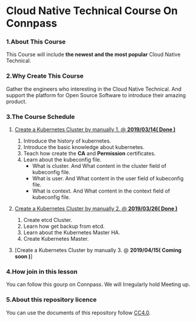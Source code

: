 # Cloud Native Technical Course On Connpass

### 1.About This Course
This Course will include **the newest and the most popular** Cloud Native Technical. 

### 2.Why Create This Course
Gather the engineers who interesting in the Cloud Native Technical. And support the platform for Open Source Software to introduce their amazing product.

### 3.The Course Schedule
1. [Create a Kubernetes Cluster by manually 1. @ **2019/03/14( Done )**](20190314_Kubernetes_Lesson_1/1.How_Create_A_Kubernetes_Cluster_1.md)
    1. Introduce the history of kubernetes.
    2. Introduce the basic knowledge about kubernetes.
    3. Teach how create the **CA** and **Permission** certificates.
    4. Learn about the kubeconfig file.
        + What is cluster. And What content in the cluster field of kubeconfig file.
        + What is user. And What content in the user field of kubeconfig file.
        + What is context. And What content in the context field of kubeconfig file.
      
2. [Create a Kubernetes Cluster by manually 2. @ **2019/03/26( Done )**](20190326_Kubernetes_Lesson_2/3.Create_Etcd_Cluster.md)
    1. Create etcd Cluster.
    2. Learn how get backup from etcd.
    3. Learn about the Kubernetes Master HA.
    4. Create Kubernetes Master.

3. [Create a Kubernetes Cluster by manually 3. @ **2019/04/15( Coming soon )**]

### 4.How join in this lesson
You can follow this gourp on Connpass. We will Irregularly hold Meeting up.

### 5.About this repository licence
You can use the documents of this repository follow [CC4.0](https://creativecommons.org/licenses/by/4.0/deed.en).
